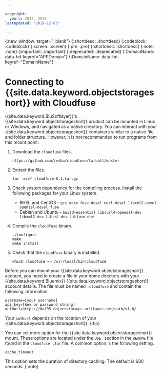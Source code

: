 ```yaml
---

copyright:
  years: 2017, 2018
lastupdated: "2018-12-03"

---
```

{:new_window: target="_blank"}
{:shortdesc: .shortdesc}
{:codeblock: .codeblock}
{:screen: .screen}
{:pre: .pre}
{:shortdesc: .shortdesc}
{:note: .note}
{:important: .important}
{:deprecated: .deprecated}
{:DomainName: data-hd-keyref="APPDomain"}
{:DomainName: data-hd-keyref="DomainName"}

# Connecting to {{site.data.keyword.objectstorageshort}} with Cloudfuse

{{site.data.keyword.BluSoftlayer}}'s {{site.data.keyword.objectstorageshort}} product can be mounted in Linux or Windows, and navigated as a native directory. You can interact with your {{site.data.keyword.objectstorageshort}} containers similar to a native file and folder structure. However, it is not recommended to run programs from this mount point.

1. Download the `cloudfuse` files.
   ```
   https://github.com/redbo/cloudfuse/tarball/master
   ```

2. Extract the files.
   ```
   tar -xzvf cloudfuse-0.1.tar.gz
   ```

3. Check system dependency for the compiling process. Install the following packages for your Linux system.
   - RHEL and CentOS - `gcc make fuse-devel curl-devel libxml2-devel openssl-devel fuse`
   - Debian and Ubuntu - `build-essential libcurl4-openssl-dev libxml2-dev libssl-dev libfuse-dev`

4. Compile the `cloudfuse` binary.
   ```
   ./configure
   make
   make install
   ```

5. Check that the `cloudfuse` binary is installed.
   ```
   which cloudfuse => /usr/local/bin/cloudfuse
   ```

Before you can mount your {{site.data.keyword.objectstorageshort}} account, you need to create a file in your home directory with your {{site.data.keyword.Bluemix}} {{site.data.keyword.objectstorageshort}} account details. The file must be named `.cloudfuse` and contain the following information.

```
username=[your username]
api_key=[key or password string]
authurl=https://dal05.objectstorage.softlayer.net/auth/v1.0/
```

Your `authurl` depends on the location of your {{site.data.keyword.objectstorageshort}}.
{:tip}

You can set more option for the {{site.data.keyword.objectstorageshort}} mount. These options are located under the `USE:` section in the `README` file found in the `cloudfuse .tar` file. A common option is the following setting.

```
cache_timeout
```

This option sets the duration of directory caching. The default is 600 seconds.
{:note}
